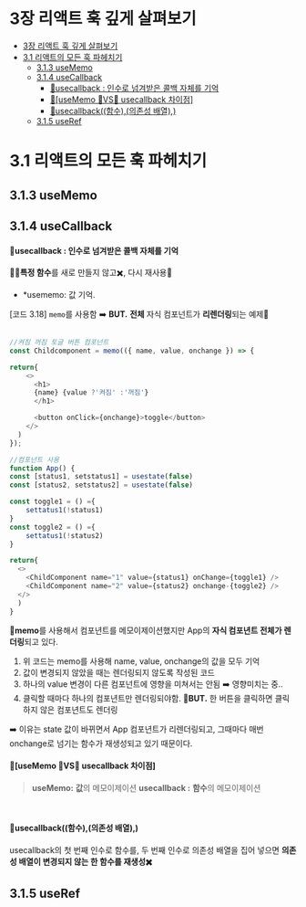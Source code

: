 # 3장 리액트 훅 깊게 살펴보기

- [3장 리액트 훅 깊게 살펴보기](#3장-리액트-훅-깊게-살펴보기)
- [3.1 리액트의 모든 훅 파헤치기](#31-리액트의-모든-훅-파헤치기)
  - [3.1.3 useMemo](#313-usememo)
  - [3.1.4 useCallback](#314-usecallback)
    - [📌usecallback : 인수로 넘겨받은 콜백 자체를 기억](#usecallback--인수로-넘겨받은-콜백-자체를-기억)
    - [📌\[useMemo 🤜VS🤛 usecallback 차이점\]](#usememo-vs-usecallback-차이점)
    - [📌usecallback((함수),(의존성 배열),)](#usecallback함수의존성-배열)
  - [3.1.5 useRef](#315-useref)

# 3.1 리액트의 모든 훅 파헤치기

## 3.1.3 useMemo

## 3.1.4 useCallback

#### 📌usecallback : 인수로 넘겨받은 콜백 자체를 기억

💁‍♀️**특정 함수**를 새로 만들지 않고✖️, 다시 재사용🔁

- \*usememo: 값 기억.

[코드 3.18] `memo`를 사용함 ➡️ **BUT.** **전체** 자식 컴포넌트가 **리렌더링**되는 예제🤔

```js

//켜짐 꺼짐 토글 버튼 컴포넌트
const Childcomponent = memo(({ name, value, onchange }) => {

return{
    <>
      <h1>
      {name} {value ?'켜짐' :'꺼짐'}
      </h1>

      <button onClick={onchange}>toggle</button>
    </>
  )
});

//컴포넌트 사용
function App() {
const [status1, setstatus1] = usestate(false)
const [status2, setstatus2] = usestate(false)

const toggle1 = () ={
    settatus1(!status1)
}
const toggle2 = () ={
    settatus1(!status2)
}

return{
  <>
    <ChildComponent name="1" value={status1} onChange={toggle1} />
    <ChildComponent name="2" value={status2} onchange-{toggle2} />
  </>
  )
}
```

🤔**memo**를 사용해서 컴포년트를 메모이제이션했지만 App의 **자식 컴포년트 전체가 렌더링**되고 있다.

1. 위 코드는 memo를 사용해 name, value, onchange의 값을 모두 기억
2. 값이 변경되지 않았을 때는 렌더링되지 않도록 작성된 코드
3. 하나의 value 변경이 다른 컴포넌트에 영향을 미쳐서는 안됨 ➡️ 영향미치는 중..
4. 클릭할 때마다 하나의 컴포년트만 렌더링되야함.
   🥲**BUT.** 한 버튼을 클릭하면 클릭하지 않은 컴포년트도 렌더링

➡️ 이유는 state 값이 바뀌면서 App 컴포년트가 리렌더링되고, 그때마다 매번 onchange로 넘기는 함수가 재생성되고 있기 때문이다.
<br/>

#### 📌[useMemo 🤜VS🤛 usecallback 차이점]

> **useMemo:** **값**의 메모이제이션
> **usecallback :** **함수**의 메모이제이션

<br/>

#### 📌usecallback((함수),(의존성 배열),)

usecallback의 첫 번째 인수로 함수를, 두 번째 인수로 의존성 배열을 집어 넣으면 **의존성 배열이 변경되지 않는 한 함수를 재생성✖️**

<!-- (코드 3.19] 이전 예제의 컴포넌트에 usecalback만 추가한 코드
const ChildComponent = memo(( name, value, onchange ) =>t
useEffect(() => t
console. log('rendering! ', name)
A
return
C
<l>
(name] [value ? '켜짐' : '꺼짐'

</h1>
<button onclick=fonChangel>toggle</button>
스>
P
function App() t
const [status1, setstatus1] = useState(false)
const [status2, setStatus2] = usestate(false)
const togglel = useCallback(

function toggle10 t
setStatus1(!statusl)
~
[status1],
const toggle2 11
useCallback(
function toggle2() (
setStatus2('status2)

- [status2],
  REX
  return
  C
  D
  <ChildComponent name="1" value=(status1] onChange=(toggle1] />
  <ChildComponent name="2" value=(status2> onChange=(toggle2]\_/>
  Jack
  </>

usecallback을 추가하면 해당 의존성이 변경됐을 때만 함수가 재생성되는 것을 볼 수 있다.
이처럼 함수의
재생성을 막아 남펄요한 리소스 또는 리렌터링을 방지하고 싶을 때 usecallback을 사용해 볼 수 있다
왜 usecallback에 기명 함수를 넘겨주었나요?
일반적으로 usecallback이|나 useMeno를 사용할 때 useEffect와 마찬가지로 많은 코드가 익명 함수로 첫 번째
인수를 넘겨
준다.
const togglel = useCallback(() =>t
setstatus1(!status1)
, [status1])
그러나 위 예제에서는 기명 함수를 넘겨줬는데. 이는 크롬 메모리 탭에서 디버깅을 용이하게 하기 위함이다. 익명 함수는 말 그대
로 이름이 없어 해당 함수를 추적하기 어렵기 때문이다. 기명 함수로 선언한 함수를 크롬 개발자 도구에서 디버강하는 방법은 7장
크롬 개발자 도구를 활용한 애플리케이션 분석'에서 다룬다.
기본적으로 usecallback은 usewemo를 사용해서 구현할 수 있다. 이는 Preact에서도 리액트 공식 문서에서도
확인해 볼 수 있는사실이다.3
(코드 3.20] Preact에서의 useCallback 구현
export function usecallback(callback, args) t
currentHook = 8
return useMemo(() => callback, args)

usewemo와 usecallback의 유일한 차이는 메모이제이션을 하는 대상이 번수냐 합수나일 쁜이다. 자바스크립
로 트에서는 useCallback을 합수 또한 구현하는 값으로 표현될 경우다음과 수 있으므로 같이 이러한 불필요하게 코드는 코드가 매우 길어지고 자언스럽다고 혼동을 볼 수 야기할수 있다. 다만 있으므로 uSeMemo 리액
트에서 별도로 제공하는 것으로 추측해 볼수있다.
import f usestate, useCallback, useMemo t from 'react'
export default function App() t
const [counter, setCounter] = usestate(0)
.수 있다. 이지집
용해 볼 수있다,.
/
아래 두함수의 작동은 동일하다.
const handleClick1 = usecallback(() =>[
setCounter((prev) => prev + 1)
로 첫 번째 인수금병
const handleclick2 = useMemo(() => t
retur () => setCounter((prev) => prev + 1)
D)
과
return C
D
<h >fcounter]</h1>
<button onClick=thandleClick13>+</button>
<button onClick=(handleclick2]>+</button>
입명 함수는 말교
1강하는 방법은
식 문서에
예제에서 usecallback을 사용한 handleclick1이|나 usetemo를 사용한 handleClick2 모두 동일한 기능을 가
진다. 다만 useMemo는 값 자체를 메모이제이션하는 용도이기 때문에 반환문으로 함수 선언문을 반환해야 한
다. 이는 코드를 작성하거나 리뷰하는 입장에서 혼란을 불러올 수 있으므로 함수를 메모이제이션하는 용도라
면 좀 더 간판한 usecallback을 사용하자. 다만 기억해야 할 사실은 usecallback이나 useMemo는 모두 동일
한역할올 한다는 것이다. -->

## 3.1.5 useRef
